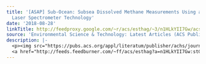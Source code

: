 ```yaml
---
title: '[ASAP] Sub-Ocean: Subsea Dissolved Methane Measurements Using an Embedded
  Laser Spectrometer Technology'
date: '2018-08-28'
linkTitle: http://feedproxy.google.com/~r/acs/esthag/~3/n1HLkYII7Gw/acs.est.7b06171
source: 'Environmental Science & Technology: Latest Articles (ACS Publications)'
description: |-
  <p><img src="https://pubs.acs.org/appl/literatum/publisher/achs/journals/content/esthag/0/esthag.ahead-of-print/acs.est.7b06171/20180828/images/medium/es-2017-061719_0009.gif" alt="TOC Graphic"/></p><div><cite>Environmental Science & Technology</cite></div><div>DOI: 10.1021/acs.est.7b06171</div><div class="feedflare">
  <a href="http://feeds.feedburner.com/~ff/acs/esthag?a=n1HLkYII7Gw:stGc099ffME:yIl2AUoC8zA"><img src="http://feeds.feedburner.com/~ff/acs/esthag?d=yIl2AUoC8zA" border="0"></img></a>
---
```

